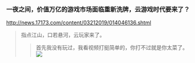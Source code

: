 ### 一夜之间，价值万亿的游戏市场面临重新洗牌，云游戏时代要来了？
http://news.17173.com/content/03212019/014046136.shtml
>指点江山，口若悬河，云玩家来了。
>>首先我没有玩过，我看视频打挺简单的，你打不过就是你太菜了。
![](blob:http://news.17173.com/62032e60-e616-400c-85b5-32b5a10827ad)
